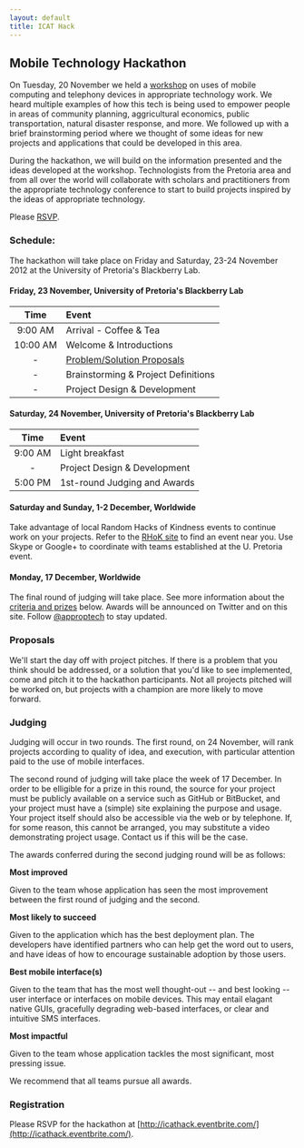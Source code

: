 ```yaml
---
layout: default
title: ICAT Hack
---
```



## Mobile Technology Hackathon

On Tuesday, 20 November we held a [workshop](workshop.html) on uses of mobile
computing and telephony devices in appropriate technology work. We heard
multiple examples of how this tech is being used to empower people in areas of
community planning, aggricultural economics, public transportation, natural
disaster response, and more. We followed up with a brief brainstorming period
where we thought of some ideas for new projects and applications that could be
developed in this area.

During the hackathon, we will build on the information presented and the ideas
developed at the workshop. Technologists from the Pretoria area and from all
over the world will collaborate with scholars and practitioners from the
appropriate technology conference to start to build projects inspired by the
ideas of appropriate technology.

Please [RSVP](http://icathack.eventbrite.com/).



### Schedule:

The hackathon will take place on Friday and Saturday, 23-24 November 2012 at the
University of Pretoria's Blackberry Lab.

#### Friday, 23 November, University of Pretoria's Blackberry Lab

  Time     | Event
:---------:|:-------
  9:00 AM  | Arrival - Coffee & Tea
 10:00 AM  | Welcome & Introductions
    -      | [Problem/Solution Proposals](#Proposals)
    -      | Brainstorming & Project Definitions
    -      | Project Design & Development
  
#### Saturday, 24 November, University of Pretoria's Blackberry Lab

  Time     | Event
:---------:|:-------
  9:00 AM  | Light breakfast
    -      | Project Design & Development
  5:00 PM  | 1st-round Judging and Awards

#### Saturday and Sunday, 1-2 December, Worldwide

Take advantage of local Random Hacks of Kindness events to continue work on your
projects. Refer to the [RHoK site](http://www.rhok.org/) to find an event near
you. Use Skype or Google+ to coordinate with teams established at the U.
Pretoria event.
  
#### Monday, 17 December, Worldwide

The final round of judging will take place. See more information about the
[criteria and prizes](#Judging) below. Awards will be announced on Twitter and
on this site. Follow [@approptech](http://www.twitter.com/approptech/) to stay
updated.
  


### Proposals

We'll start the day off with project pitches. If there is a problem that you
think should be addressed, or a solution that you'd like to see implemented,
come and pitch it to the hackathon participants. Not all projects pitched will
be worked on, but projects with a champion are more likely to move forward.



### Judging

Judging will occur in two rounds. The first round, on 24 November, will rank
projects according to quality of idea, and execution, with particular attention
paid to the use of mobile interfaces.

The second round of judging will take place the week of 17 December. In order to
be elligible for a prize in this round, the source for your project must be publicly 
available on a service such as GitHub or BitBucket, and your project must have a
(simple) site explaining the purpose and usage. Your project itself should also be
accessible via the web or by telephone. If, for some reason, this cannot be arranged,
you may substitute a video demonstrating project usage.  Contact us if this will be 
the case.

The awards conferred during the second judging round will be as follows:

**Most improved**

Given to the team whose application has seen the most improvement between the
first round of judging and the second.

**Most likely to succeed**

Given to the application which has the best deployment plan. The developers have
identified partners who can help get the word out to users, and have ideas of
how to encourage sustainable adoption by those users.

**Best mobile interface(s)**

Given to the team that has the most well thought-out -- and best looking -- user
interface or interfaces on mobile devices. This may entail elagant native GUIs,
gracefully degrading web-based interfaces, or clear and intuitive SMS interfaces.

**Most impactful**

Given to the team whose application tackles the most significant, most pressing
issue.

We recommend that all teams pursue all awards.



### Registration

Please RSVP for the hackathon at [http://icathack.eventbrite.com/](http://icathack.eventbrite.com/).

